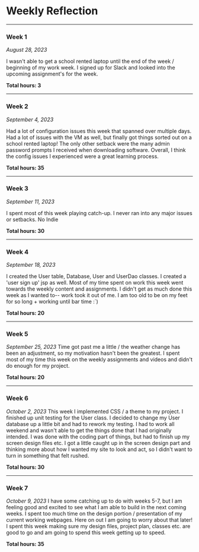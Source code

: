 # Weekly Reflection

___
### Week 1
*August 28, 2023*

I wasn't able to get a school rented laptop until the end of the week / beginning of my work week. I signed up for Slack
and looked into the upcoming assignment's for the week.

**Total hours: 3**

___
### Week 2
*September 4, 2023*

Had a lot of configuration issues this week that spanned over multiple days. Had a lot of issues with the VM as well,
but finally got things sorted out on a school rented laptop! The only other setback were the many admin password prompts
I received when downloading software. Overall, I think the config issues I experienced were a great learning process.

**Total hours: 35** 

___
### Week 3
*September 11, 2023*

I spent most of this week playing catch-up. I never ran into any major issues or setbacks. No Indie


**Total hours: 30**

___
### Week 4
*September 18, 2023*

I created the User table, Database, User and UserDao classes. I created a 'user sign up' jsp as well. 
Most of my time spent on work this week went towards the weekly content and assignments. I didn't get as much done this
week as I wanted to-- work took it out of me. I am too old to be on my feet for so long + working until bar time :`)

**Total hours: 20**

___
### Week 5
*September 25, 2023*
Time got past me a little / the weather change has been an adjustment, so my motivation hasn't been the greatest. I spent
most of my time this week on the weekly assignments and videos and didn't do enough for my project.

**Total hours: 20**

___
### Week 6
*October 2, 2023*
This week I implemented CSS / a theme to my project. I finished up unit testing for the User class.
I decided to change my User database up a little bit and had to rework my testing. I had to work all weekend
and wasn't able to get the things done that I had originally intended. I was done with the coding part of things,
but had to finish up my screen design files etc. I got a little caught up in the screen design part and thinking more
about how I wanted my site to look and act, so I didn't want to turn in something that felt rushed.

**Total hours: 30**
___
### Week 7
*October 9, 2023*
I have some catching up to do with weeks 5-7, but I am feeling good and excited to see what I am able to build in the
next coming weeks. I spent too much time on the design portion / presentation of my current working webpages.
Here on out I am going to worry about that later! I spent this week making sure my design files, project plan, classes
etc. are good to go and am going to spend this week getting up to speed.

**Total hours: 35**